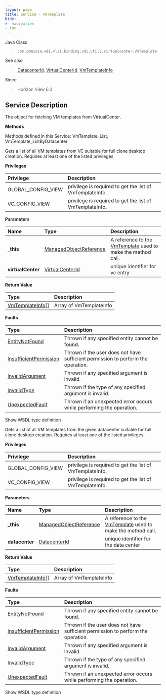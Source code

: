 ```yaml
---
layout: page
title: Service - VmTemplate
hide:
#- navigation
- toc
---
```








Java Class
> `com.omnissa.vdi.vlsi.binding.vdi.utils.virtualcenter.VmTemplate`

See also
> [DatacenterId](vdi.entity.DatacenterId.md), [VirtualCenterId](vdi.entity.VirtualCenterId.md), [VmTemplateInfo](vdi.utils.virtualcenter.VmTemplate.VmTemplateInfo.md)

Since
> Horizon View 6.0





## Service Description

The object for fetching VM templates from VirtualCenter.

**Methods**

Methods defined in this Service:
VmTemplate_List, VmTemplate_ListByDatacenter




Gets a list of all VM templates from VC suitable for full clone desktop creation. Requires at least one of the listed privileges.

**Privileges**

Privilege | Description
:---|:---
GLOBAL_CONFIG_VIEW|  privilege is required to get the list of VmTemplateInfo.
VC_CONFIG_VIEW|  privilege is required to get the list of VmTemplateInfo.



**Parameters**

 Name | Type | Description
:---|:---|:---
**_this**| [ManagedObjectReference](vmodl.ManagedObjectReference.md)|  A reference to the [VmTemplate](vdi.utils.virtualcenter.VmTemplate.md) used to make the method call.
**virtualCenter**| [VirtualCenterId](vdi.entity.VirtualCenterId.md)|  unique identifier for vc entry




**Return Value**

Type | Description
:---|:---
[VmTemplateInfo[]](vdi.utils.virtualcenter.VmTemplate.VmTemplateInfo.md)| Array of VmTemplateInfo



**Faults**

Type | Description
:---|:---
[EntityNotFound](vdi.fault.EntityNotFound.md)| Thrown if any specified entity cannot be found.
[InsufficientPermission](vdi.fault.InsufficientPermission.md)| Thrown if the user does not have sufficient permission to perform the operation.
[InvalidArgument](vdi.fault.InvalidArgument.md)| Thrown if any specified argument is invalid.
[InvalidType](vdi.fault.InvalidType.md)| Thrown if the type of any specified argument is invalid.
[UnexpectedFault](vdi.fault.UnexpectedFault.md)| Thrown if an unexpected error occurs while performing the operation.

Show WSDL type definition







Gets a list of all VM templates from the given datacenter suitable for full clone desktop creation. Requires at least one of the listed privileges.

**Privileges**

Privilege | Description
:---|:---
GLOBAL_CONFIG_VIEW|  privilege is required to get the list of VmTemplateInfo.
VC_CONFIG_VIEW|  privilege is required to get the list of VmTemplateInfo.



**Parameters**

 Name | Type | Description
:---|:---|:---
**_this**| [ManagedObjectReference](vmodl.ManagedObjectReference.md)|  A reference to the [VmTemplate](vdi.utils.virtualcenter.VmTemplate.md) used to make the method call.
**datacenter**| [DatacenterId](vdi.entity.DatacenterId.md)|  unique identifier for the data center




**Return Value**

Type | Description
:---|:---
[VmTemplateInfo[]](vdi.utils.virtualcenter.VmTemplate.VmTemplateInfo.md)| Array of VmTemplateInfo



**Faults**

Type | Description
:---|:---
[EntityNotFound](vdi.fault.EntityNotFound.md)| Thrown if any specified entity cannot be found.
[InsufficientPermission](vdi.fault.InsufficientPermission.md)| Thrown if the user does not have sufficient permission to perform the operation.
[InvalidArgument](vdi.fault.InvalidArgument.md)| Thrown if any specified argument is invalid.
[InvalidType](vdi.fault.InvalidType.md)| Thrown if the type of any specified argument is invalid.
[UnexpectedFault](vdi.fault.UnexpectedFault.md)| Thrown if an unexpected error occurs while performing the operation.

Show WSDL type definition












 
